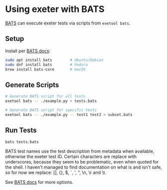 # Using exeter with BATS

[BATS](https://github.com/bats-core/bats-core) can execute exeter
tests via scripts from `exetool bats`.

## Setup

Install per [BATS docs](https://bats-core.readthedocs.io/en/stable/installation.html):

```bash
sudo apt install bats        # Ubuntu/Debian
sudo dnf install bats        # Fedora
brew install bats-core       # macOS
```

## Generate Scripts

```bash
# Generate BATS script for all tests
exetool bats -- ./example.py > tests.bats

# Generate BATS script for specific tests
exetool bats -- ./example.py -- test1 test2 > subset.bats
```

## Run Tests

```bash
bats tests.bats
```

BATS test names use the test description from metadata when available,
otherwise the exeter test ID.  Certain characters are replace with
underscores, because they seem to be problematic, even when quoted for
the shell.  I haven't managed to find documentation on what is and
isn't safe, so for now we replace: [], {}, $, `, ', ", \n, \r and \t.

See [BATS docs](https://bats-core.readthedocs.io/) for more options.
